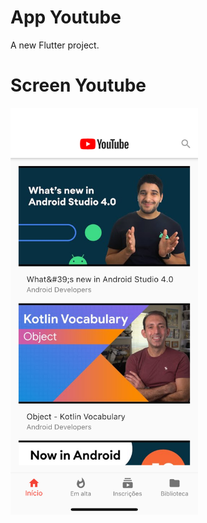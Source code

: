 # App Youtube

A new Flutter project.

# Screen Youtube
<img width="300px" src="https://github.com/joaopaulolndev/app-youtube-flutter/blob/master/imagens/screen.png?raw=true" />
